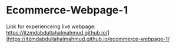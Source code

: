 # Ecommerce-Webpage-1
Link for experienceing live webpage: https://itzmdabdullahalmahmud.github.io/](https://itzmdabdullahalmahmud.github.io/ecommerce-webpage-1/
